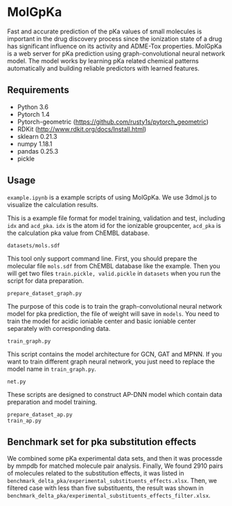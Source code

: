 # MolGpKa
Fast and accurate prediction of the pKa values of small molecules is important in the drug discovery process since the ionization state of a drug has significant influence on its activity and ADME-Tox properties. MolGpKa is a web server for pKa prediction using graph-convolutional neural network model. The model works by learning pKa related chemical patterns automatically and building reliable predictors with learned features.

## Requirements

* Python 3.6
* Pytorch 1.4
* Pytorch-geometric (https://github.com/rusty1s/pytorch_geometric)
* RDKit (http://www.rdkit.org/docs/Install.html)
* sklearn 0.21.3
* numpy 1.18.1
* pandas 0.25.3
* pickle

## Usage

`example.ipynb` is a example scripts of using MolGpKa. We use 3dmol.js to visualize the calculation results.

This is a example file format for model training, validation and test, including `idx` and `acd_pka`. `idx` is the atom id for the ionizable groupcenter, `acd_pka` is the calculation pka value from ChEMBL database.
```
datasets/mols.sdf
```
This tool only support command line. First, you should prepare the molecular file `mols.sdf` from ChEMBL database like the example. Then you will get two files `train.pickle, valid.pickle` in `datasets` when you run the script for data preparation.
```
prepare_dataset_graph.py
```
The purpose of this code is to train the graph-convolutional neural network model for pka prediction, the file of weight will save in `models`. You need to train the model for acidic ioniable center and basic ioniable center separately with corresponding data.
```
train_graph.py
```
This script contains the model architecture for GCN, GAT and MPNN. If you want to train different graph neural network, you just need to replace the model name in `train_graph.py`.
```
net.py
```
These scripts are designed to construct AP-DNN model which contain data preparation and model training.
```
prepare_dataset_ap.py
train_ap.py
```

## Benchmark set for pka substitution effects

We combined some pKa experimental data sets, and then it was processde by mmpdb for matched molecule pair analysis. Finally, We found 2910 pairs of molecules related to the substitution effects, it was listed in `benchmark_delta_pka/experimental_substituents_effects.xlsx`. Then, we filtered case with less than five substituents, the result was shown in `benchmark_delta_pka/experimental_substituents_effects_filter.xlsx`.


